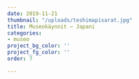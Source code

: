 ```yaml
---
date: 2019-11-21
thumbnail: "/uploads/teshimapisarat.jpg"
title: Museokäynnit – Japani
categories:
- museo
project_bg_color: ''
project_fg_color: ''
order: 7

---
```

